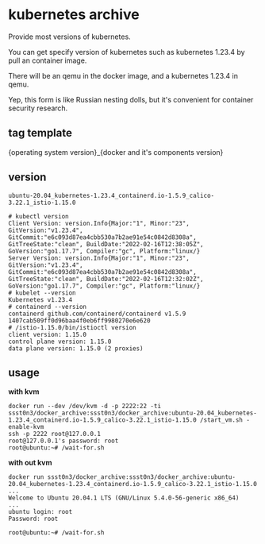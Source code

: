 # kubernetes archive

Provide most versions of kubernetes. 

You can get specify version of kubernetes such as kubernetes 1.23.4 by pull an container image.

There will be an qemu in the docker image, and a kubernetes 1.23.4 in qemu.

Yep, this form is like Russian nesting dolls, but it's convenient for container security research.

## tag template
{operating system version}_{docker and it's components version}

## version
`ubuntu-20.04_kubernetes-1.23.4_containerd.io-1.5.9_calico-3.22.1_istio-1.15.0`

```
# kubectl version
Client Version: version.Info{Major:"1", Minor:"23", GitVersion:"v1.23.4", GitCommit:"e6c093d87ea4cbb530a7b2ae91e54c0842d8308a", GitTreeState:"clean", BuildDate:"2022-02-16T12:38:05Z", GoVersion:"go1.17.7", Compiler:"gc", Platform:"linux/}
Server Version: version.Info{Major:"1", Minor:"23", GitVersion:"v1.23.4", GitCommit:"e6c093d87ea4cbb530a7b2ae91e54c0842d8308a", GitTreeState:"clean", BuildDate:"2022-02-16T12:32:02Z", GoVersion:"go1.17.7", Compiler:"gc", Platform:"linux/}
# kubelet --version
Kubernetes v1.23.4
# containerd --version
containerd github.com/containerd/containerd v1.5.9 1407cab509ff0d96baa4f0eb6ff9980270e6e620
# /istio-1.15.0/bin/istioctl version
client version: 1.15.0
control plane version: 1.15.0
data plane version: 1.15.0 (2 proxies)
```

## usage

**with kvm**
```
docker run --dev /dev/kvm -d -p 2222:22 -ti ssst0n3/docker_archive:ssst0n3/docker_archive:ubuntu-20.04_kubernetes-1.23.4_containerd.io-1.5.9_calico-3.22.1_istio-1.15.0 /start_vm.sh -enable-kvm
ssh -p 2222 root@127.0.0.1
root@127.0.0.1's password: root
root@ubuntu:~# /wait-for.sh
```

**with out kvm**
```
docker run ssst0n3/docker_archive:ssst0n3/docker_archive:ubuntu-20.04_kubernetes-1.23.4_containerd.io-1.5.9_calico-3.22.1_istio-1.15.0
...
Welcome to Ubuntu 20.04.1 LTS (GNU/Linux 5.4.0-56-generic x86_64)
...
ubuntu login: root
Password: root

root@ubuntu:~# /wait-for.sh
```

